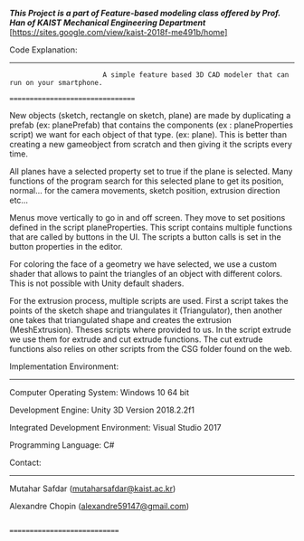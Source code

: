 *****This Project is a part of Feature-based modeling class offered by Prof. Han of KAIST Mechanical Engineering Department*****                   
[https://sites.google.com/view/kaist-2018f-me491b/home]
                           
Code Explanation:                      
___________________________________________________________________________________________________________________________________                          
                           A simple feature based 3D CAD modeler that can run on your smartphone.
                                                 ===============================
New objects (sketch, rectangle on sketch, plane) are made by duplicating a prefab (ex: planePrefab) that contains the components 
(ex : planeProperties script) we want for each object of that type. (ex: plane). This is better than creating a new gameobject 
from scratch and then giving it the scripts every time.

All planes have a selected property set to true if the plane is selected. Many functions of the program search for this selected plane 
to get its position, normal… for the camera movements, sketch position, extrusion direction etc…

Menus move vertically to go in and off screen. They move to set positions defined in the script planeProperties. This script contains 
multiple functions that are called by buttons in the UI. The scripts a button calls is set in the button properties in the editor.

For coloring the face of a geometry we have selected, we use a custom shader that allows to paint the triangles of an object with 
different colors. This is not possible with Unity default shaders.

For the extrusion process, multiple scripts are used. First a script takes the points of the sketch shape and triangulates it 
(Triangulator), then another one takes that triangulated shape and creates the extrusion (MeshExtrusion). Theses scripts where provided
to us. In the script extrude we use them for extrude and cut extrude functions. The cut extrude functions also relies on other scripts 
from the CSG folder found on the web.

                                                 
Implementation Environment:
_______________________________________________________________________________________________________________________________________

Computer Operating System: Windows 10 64 bit

Development Engine: Unity 3D Version 2018.2.2f1

Integrated Development Environment: Visual Studio 2017

Programming Language: C#


Contact:
_______________________________________________________________________________________________________________________________________

Mutahar Safdar (mutaharsafdar@kaist.ac.kr)

Alexandre Chopin (alexandre59147@gmail.com)

                                                 ===========================
